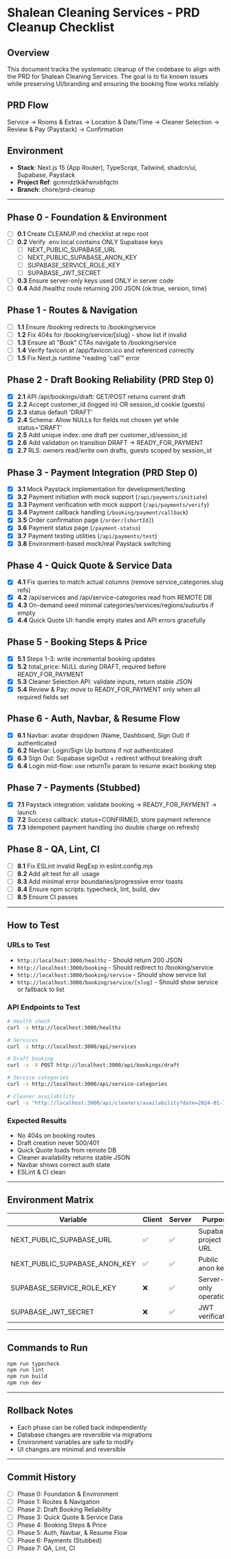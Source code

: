 # Shalean Cleaning Services - PRD Cleanup Checklist

## Overview
This document tracks the systematic cleanup of the codebase to align with the PRD for Shalean Cleaning Services. The goal is to fix known issues while preserving UI/branding and ensuring the booking flow works reliably.

## PRD Flow
Service → Rooms & Extras → Location & Date/Time → Cleaner Selection → Review & Pay (Paystack) → Confirmation

## Environment
- **Stack**: Next.js 15 (App Router), TypeScript, Tailwind, shadcn/ui, Supabase, Paystack
- **Project Ref**: gcmndztkikfwnxbfqctn
- **Branch**: chore/prd-cleanup

---

## Phase 0 - Foundation & Environment
- [ ] **0.1** Create CLEANUP.md checklist at repo root
- [ ] **0.2** Verify .env.local contains ONLY Supabase keys
  - [ ] NEXT_PUBLIC_SUPABASE_URL
  - [ ] NEXT_PUBLIC_SUPABASE_ANON_KEY  
  - [ ] SUPABASE_SERVICE_ROLE_KEY
  - [ ] SUPABASE_JWT_SECRET
- [ ] **0.3** Ensure server-only keys used ONLY in server code
- [ ] **0.4** Add /healthz route returning 200 JSON {ok:true, version, time}

## Phase 1 - Routes & Navigation  
- [ ] **1.1** Ensure /booking redirects to /booking/service
- [ ] **1.2** Fix 404s for /booking/service/[slug] - show list if invalid
- [ ] **1.3** Ensure all "Book" CTAs navigate to /booking/service
- [ ] **1.4** Verify favicon at /app/favicon.ico and referenced correctly
- [ ] **1.5** Fix Next.js runtime "reading 'call'" error

## Phase 2 - Draft Booking Reliability (PRD Step 0)
- [x] **2.1** API /api/bookings/draft: GET/POST returns current draft
- [x] **2.2** Accept customer_id (logged in) OR session_id cookie (guests)
- [x] **2.3** status default 'DRAFT'
- [x] **2.4** Schema: Allow NULLs for fields not chosen yet while status='DRAFT'
- [x] **2.5** Add unique index: one draft per customer_id/session_id
- [x] **2.6** Add validation on transition DRAFT → READY_FOR_PAYMENT
- [x] **2.7** RLS: owners read/write own drafts, guests scoped by session_id

## Phase 3 - Payment Integration (PRD Step 0)
- [x] **3.1** Mock Paystack implementation for development/testing
- [x] **3.2** Payment initiation with mock support (`/api/payments/initiate`)
- [x] **3.3** Payment verification with mock support (`/api/payments/verify`)
- [x] **3.4** Payment callback handling (`/booking/payment/callback`)
- [x] **3.5** Order confirmation page (`/order/[shortId]`)
- [x] **3.6** Payment status page (`/payment-status`)
- [x] **3.7** Payment testing utilities (`/api/payments/test`)
- [x] **3.8** Environment-based mock/real Paystack switching

## Phase 4 - Quick Quote & Service Data
- [x] **4.1** Fix queries to match actual columns (remove service_categories.slug refs)
- [x] **4.2** /api/services and /api/service-categories read from REMOTE DB
- [x] **4.3** On-demand seed minimal categories/services/regions/suburbs if empty
- [x] **4.4** Quick Quote UI: handle empty states and API errors gracefully

## Phase 5 - Booking Steps & Price
- [x] **5.1** Steps 1-3: write incremental booking updates
- [x] **5.2** total_price: NULL during DRAFT, required before READY_FOR_PAYMENT
- [x] **5.3** Cleaner Selection API: validate inputs, return stable JSON
- [x] **5.4** Review & Pay: move to READY_FOR_PAYMENT only when all required fields set

## Phase 6 - Auth, Navbar, & Resume Flow
- [x] **6.1** Navbar: avatar dropdown (Name, Dashboard, Sign Out) if authenticated
- [x] **6.2** Navbar: Login/Sign Up buttons if not authenticated
- [x] **6.3** Sign Out: Supabase signOut + redirect without breaking draft
- [x] **6.4** Login mid-flow: use returnTo param to resume exact booking step

## Phase 7 - Payments (Stubbed)
- [x] **7.1** Paystack integration: validate booking → READY_FOR_PAYMENT → launch
- [x] **7.2** Success callback: status=CONFIRMED, store payment reference
- [x] **7.3** Idempotent payment handling (no double charge on refresh)

## Phase 8 - QA, Lint, CI
- [ ] **8.1** Fix ESLint invalid RegExp in eslint.config.mjs
- [ ] **8.2** Add alt text for all <Image> usage
- [ ] **8.3** Add minimal error boundaries/progressive error toasts
- [ ] **8.4** Ensure npm scripts: typecheck, lint, build, dev
- [ ] **8.5** Ensure CI passes

---

## How to Test

### URLs to Test
- `http://localhost:3000/healthz` - Should return 200 JSON
- `http://localhost:3000/booking` - Should redirect to /booking/service
- `http://localhost:3000/booking/service` - Should show service list
- `http://localhost:3000/booking/service/[slug]` - Should show service or fallback to list

### API Endpoints to Test
```bash
# Health check
curl -s http://localhost:3000/healthz

# Services
curl -s http://localhost:3000/api/services

# Draft booking
curl -s -X POST http://localhost:3000/api/bookings/draft

# Service categories
curl -s http://localhost:3000/api/service-categories

# Cleaner availability
curl -s "http://localhost:3000/api/cleaners/availability?date=2024-01-15&region=1"
```

### Expected Results
- No 404s on booking routes
- Draft creation never 500/401
- Quick Quote loads from remote DB
- Cleaner availability returns stable JSON
- Navbar shows correct auth state
- ESLint & CI clean

---

## Environment Matrix

| Variable | Client | Server | Purpose |
|----------|--------|--------|---------|
| NEXT_PUBLIC_SUPABASE_URL | ✅ | ✅ | Supabase project URL |
| NEXT_PUBLIC_SUPABASE_ANON_KEY | ✅ | ✅ | Public anon key |
| SUPABASE_SERVICE_ROLE_KEY | ❌ | ✅ | Server-only operations |
| SUPABASE_JWT_SECRET | ❌ | ✅ | JWT verification |

---

## Commands to Run
```bash
npm run typecheck
npm run lint  
npm run build
npm run dev
```

---

## Rollback Notes
- Each phase can be rolled back independently
- Database changes are reversible via migrations
- Environment variables are safe to modify
- UI changes are minimal and reversible

---

## Commit History
- [ ] Phase 0: Foundation & Environment
- [ ] Phase 1: Routes & Navigation
- [ ] Phase 2: Draft Booking Reliability  
- [ ] Phase 3: Quick Quote & Service Data
- [ ] Phase 4: Booking Steps & Price
- [ ] Phase 5: Auth, Navbar, & Resume Flow
- [ ] Phase 6: Payments (Stubbed)
- [ ] Phase 7: QA, Lint, CI
